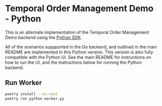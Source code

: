 # Temporal Order Management Demo - Python

This is an alternate implementation of the Temporal Order Management Demo backend
using the [Python SDK](https://github.com/temporalio/sdk-python).

All of the scenarios suppported in the Go backend, and outlined in the main README are implemented in
this Python version. This version is also fully compatible with the Python UI. See the main README for
instructions on how to run the UI, and the instructions below for running the Python backend.

## Run Worker

```bash
poetry install --no-root
poetry run python worker.py
```
